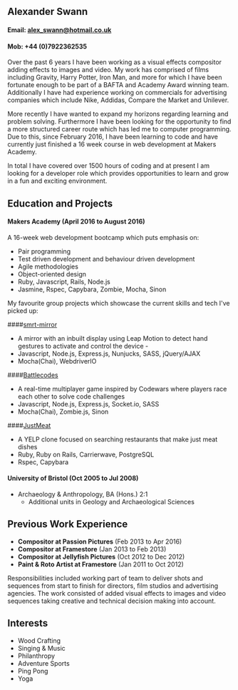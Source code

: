## Alexander Swann
#### Email: alex_swann@hotmail.co.uk
#### Mob: +44 (0)7922362535

Over the past 6 years I have been working as a visual effects compositor adding effects to images and video. My work has comprised of films including Gravity, Harry Potter, Iron Man, and more for which I have been fortunate enough to be part of a BAFTA and Academy Award winning team. Additionally I have had experience working on commercials for advertising companies which include Nike, Addidas, Compare the Market and Unilever.  

More recently I have wanted to expand my horizons regarding learning and problem solving. Furthermore I have been looking for the opportunity to find a more structured career route which has led me to computer programming. Due to this, since February 2016, I have been learning to code and have currently just finished a 16 week course in web development at Makers Academy.

In total I have covered over 1500 hours of coding and at present I am looking for a developer role which provides opportunities to learn and grow in a fun and exciting environment.

## <a name="education">Education and Projects</a>

#### Makers Academy (April 2016 to August 2016)

A 16-week web development bootcamp which puts emphasis on:
- Pair programming
- Test driven development and behaviour driven development
- Agile methodologies
- Object-oriented design
- Ruby, Javascript, Rails, Node.js
- Jasmine, Rspec, Capybara, Zombie, Mocha, Sinon

My favourite group projects which showcase the current skills and tech I've picked up:

####[smrt-mirror](https://github.com/vannio/smrt-mirror)
- A mirror with an inbuilt display using Leap Motion to detect hand gestures to activate and control the device -
- Javascript, Node.js, Express.js, Nunjucks, SASS, jQuery/AJAX
- Mocha(Chai), WebdriverIO

####[Battlecodes](https://github.com/gtormiston/battlecodes)
- A real-time multiplayer game inspired by Codewars where players race each other to solve code challenges
- Javascript, Node.js, Express.js, Socket.io, SASS
- Mocha(Chai), Zombie.js, Sinon

####[JustMeat](https://github.com/Alex-Swann/JustMeat)
- A YELP clone focused on searching restaurants that make just meat dishes
- Ruby, Ruby on Rails, Carrierwave, PostgreSQL
- Rspec, Capybara


#### University of Bristol (Oct 2005 to Jul 2008)

- Archaeology & Anthropology, BA (Hons.) 2:1
  - Additional units in Geology and Archaeological Sciences

## <a name="experience">Previous Work Experience</a>

- **Compositor at Passion Pictures** (Feb 2013 to Apr 2016)
- **Compositor at Framestore** (Jan 2013 to Feb 2013)
- **Compositor at Jellyfish Pictures** (Oct 2012 to Dec 2012)
- **Paint & Roto Artist at Framestore** (Jan 2011 to Oct 2012)

Responsibilities included working part of team to deliver shots and sequences from start to finish for directors, film studios and advertising agencies. The work consisted of added visual effects to images and video sequences taking creative and technical decision making into account.

## <a name="interests">Interests</a>
- Wood Crafting
- Singing & Music
- Philanthropy
- Adventure Sports
- Ping Pong
- Yoga
